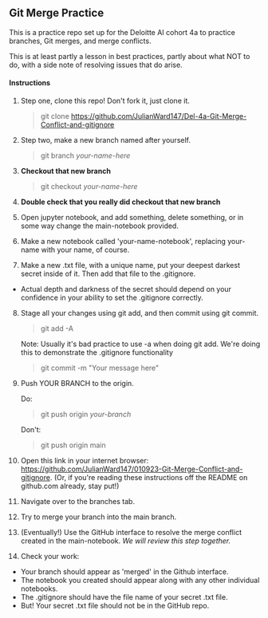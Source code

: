 ## Git Merge Practice

This is a practice repo set up for the Deloitte AI cohort 4a to practice branches, Git merges, and merge conflicts.

This is at least partly a lesson in best practices, partly about what NOT to do, with a side note of resolving issues that do arise.

#### Instructions

1. Step one, clone this repo! Don't fork it, just clone it.

    >git clone https://github.com/JulianWard147/Del-4a-Git-Merge-Conflict-and-gitignore

2. Step two, make a new branch named after yourself. 

    >git branch *your-name-here*

3. **Checkout that new branch**

    >git checkout *your-name-here*

4. **Double check that you really did checkout that new branch**

5. Open jupyter notebook, and add something, delete something, or in some way change the main-notebook provided.

6. Make a new notebook called 'your-name-notebook', replacing your-name with your name, of course.

7. Make a new .txt file, with a unique name, put your deepest darkest secret inside of it. Then add that file to the .gitignore. 

* Actual depth and darkness of the secret should depend on your confidence in your ability to set the .gitignore correctly.

8. Stage all your changes using git add, and then commit using git commit.

    >git add -A
    
    Note: Usually it's bad practice to use -a when doing git add. We're doing this to demonstrate the .gitignore functionality
    
    >git commit -m "Your message here"

9. Push YOUR BRANCH to the origin.

    Do:
    
    >git push origin *your-branch* 
    
    Don't:

    >git push origin main

10. Open this link in your internet browser: https://github.com/JulianWard147/010923-Git-Merge-Conflict-and-gitignore. (Or, if you're reading these instructions off the README on github.com already, stay put!)

11. Navigate over to the branches tab. 

12. Try to merge your branch into the main branch.

13. (Eventually!) Use the GitHub interface to resolve the merge conflict created in the main-notebook. *We will review this step together.*

14. Check your work:
- Your branch should appear as 'merged' in the Github interface.
- The notebook you created should appear along with any other individual notebooks.
- The .gitignore should have the file name of your secret .txt file.
- But! Your secret .txt file should not be in the GitHub repo.
